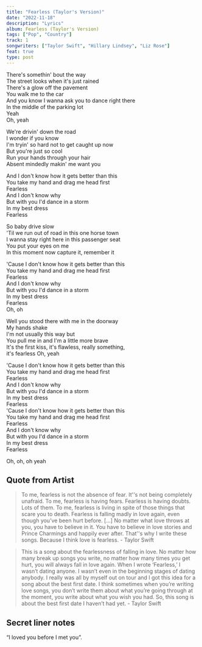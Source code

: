 ```yaml
---
title: "Fearless (Taylor's Version)"
date: "2022-11-18"
description: "Lyrics"
album: Fearless (Taylor's Version)
tags: ["Pop", "Country"]
track: 1
songwriters: ["Taylor Swift", "Hillary Lindsey", "Liz Rose"]
feat: true
type: post
---
```


<p className="verse-one">
There's somethin' bout the way <br />
The street looks when it's just rained <br />
There's a glow off the pavement <br />
You walk me to the car <br />
And you know I wanna ask you to dance right there <br />
In the middle of the parking lot <br />
Yeah <br />
Oh, yeah <br />
</p>
<p className="verse-two">
We're drivin' down the road <br />
I wonder if you know <br />
I'm tryin' so hard not to get caught up now <br />
But you're just so cool <br />
Run your hands through your hair <br />
Absent mindedly makin' me want you <br />
</p>
<p className="chorus">
And I don't know how it gets better than this <br />
You take my hand and drag me head first <br />
Fearless <br />
And I don't know why <br />
But with you I'd dance in a storm <br />
In my best dress <br />
Fearless <br />
</p>
<p className="verse-three">
So baby drive slow <br />
'Til we run out of road in this one horse town <br />
I wanna stay right here in this passenger seat <br />
You put your eyes on me <br />
In this moment now capture it, remember it <br />
</p>
<p className="chorus">
'Cause I don't know how it gets better than this <br />
You take my hand and drag me head first <br />
Fearless <br />
And I don't know why <br />
But with you I'd dance in a storm <br />
In my best dress <br />
Fearless <br />
Oh, oh <br />
</p>
<p className="bridge">
Well you stood there with me in the doorway <br />
My hands shake <br />
I'm not usually this way but <br />
You pull me in and I'm a little more brave <br />
It's the first kiss, it's flawless, really something,  <br />it's fearless
Oh, yeah <br />
</p>
<p className="chorus">
'Cause I don't know how it gets better than this <br />
You take my hand and drag me head first <br />
Fearless <br />
And I don't know why <br />
But with you I'd dance in a storm <br />
In my best dress <br />
Fearless <br />
'Cause I don't know how it gets better than this <br />
You take my hand and drag me head first <br />
Fearless <br />
And I don't know why <br />
But with you I'd dance in a storm <br />
In my best dress <br />
Fearless <br />
</p>
<p className="outro">
Oh, oh, oh yeah <br />
</p>

## Quote from Artist

<blockquote>
To me, fearless is not the absence of fear. It''s not being completely unafraid. To me, fearless is having fears. Fearless is having doubts. Lots of them. To me, fearless is living in spite of those things that scare you to death. Fearless is falling madly in love again, even though you’ve been hurt before. […] No matter what love throws at you, you have to believe in it. You have to believe in love stories and Prince Charmings and happily ever after. That''s why I write these songs. Because I think love is fearless. - Taylor Swift
</blockquote>

<blockquote>
This is a song about the fearlessness of falling in love. No matter how many break up songs you write, no matter how many times you get hurt, you will always fall in love again. When I wrote ‘Fearless,’ I wasn’t dating anyone. I wasn’t even in the beginning stages of dating anybody. I really was all by myself out on tour and I got this idea for a song about the best first date. I think sometimes when you’re writing love songs, you don’t write them about what you’re going through at the moment, you write about what you wish you had. So, this song is about the best first date I haven’t had yet. - Taylor Swift
</blockquote>

## Secret liner notes

“I loved you before I met you”.

